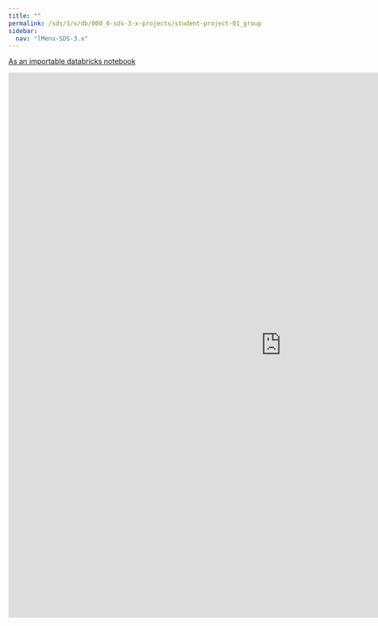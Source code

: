 ```yaml
---
title: ""
permalink: /sds/3/x/db/000_0-sds-3-x-projects/student-project-01_group-TheTwoCultures/02_logisticregression/
sidebar:
  nav: "lMenu-SDS-3.x"
---
```


[As an importable databricks notebook](https://lamastex.github.io/scalable-data-science/sds/3/x/db/000_0-sds-3-x-projects/student-project-01_group-TheTwoCultures/02_logisticregression.html)

<iframe src="https://lamastex.github.io/scalable-data-science/sds/3/x/db/000_0-sds-3-x-projects/student-project-01_group-TheTwoCultures/02_logisticregression.html" width="1080" height="1080" frameborder="0"></iframe>
